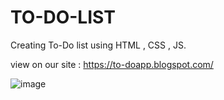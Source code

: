 # TO-DO-LIST
 Creating To-Do list using HTML , CSS , JS.

 view on our site : https://to-doapp.blogspot.com/

 ![image](https://github.com/user-attachments/assets/b770a94d-a9e9-4e4e-ae1a-ae6c2c3760f1)

